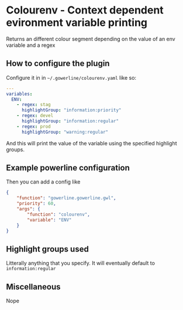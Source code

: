 # Colourenv - Context dependent evironment variable printing

Returns an different colour segment depending on the value of an env variable and a regex

## How to configure the plugin

Configure it in in `~/.gowerline/colourenv.yaml` like so:
```yaml
---
variables:
  ENV:
    - regex: stag
      highlightGroup: "information:priority"
    - regex: devel
      highlightGroup: "information:regular"
    - regex: prod
      highlightGroup: "warning:regular"
```

And this will print the value of the variable using the specified highlight groups.

## Example powerline configuration
Then you can add a config like
```json
{
    "function": "gowerline.gowerline.gwl",
    "priority": 60,
    "args": {
        "function": "colourenv",
        "variable": "ENV"
    }
}
```

## Highlight groups used
Litterally anything that you specify. It will eventually default to `information:regular`

## Miscellaneous
Nope
